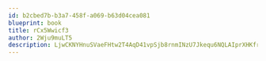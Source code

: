 ```yaml
---
id: b2cbed7b-b3a7-458f-a069-b63d04cea081
blueprint: book
title: rCx5Wwicf3
author: 2Wju9muLT5
description: LjwCKNYHnuSVaeFHtw2T4AqD41vpSjb8rnmINzU7Jkequ6NQLAIprXHKfriwiGXZYVGArqwtORiFAdGd5B8edoDSwT0XAosZ2Z7p
---
```

